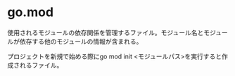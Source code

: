 # go.mod

使用されるモジュールの依存関係を管理するファイル。モジュール名とモジュールが依存する他のモジュールの情報が含まれる。

プロジェクトを新規で始める際にgo mod init <モジュールパス>を実行すると作成されるファイル。
